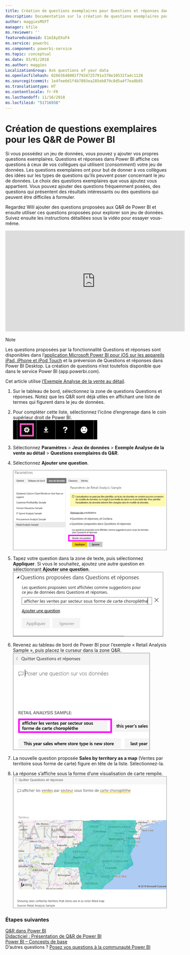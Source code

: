 ```yaml
---
title: Création de questions exemplaires pour Questions et réponses dans Power BI
description: Documentation sur la création de questions exemplaires pour les Q&R de Power BI
author: maggiesMSFT
manager: kfile
ms.reviewer: ''
featuredvideoid: E1mIAyEXuF4
ms.service: powerbi
ms.component: powerbi-service
ms.topic: conceptual
ms.date: 03/01/2018
ms.author: maggies
LocalizationGroup: Ask questions of your data
ms.openlocfilehash: 02663648002f7924725791e378e10532fadc1128
ms.sourcegitcommit: 1e4fee6d1f4b7803ea285eb879c8d5a4f7ea8b85
ms.translationtype: HT
ms.contentlocale: fr-FR
ms.lasthandoff: 11/16/2018
ms.locfileid: "51716938"
---
```

# <a name="create-featured-questions-for-power-bi-qa"></a>Création de questions exemplaires pour les Q&R de Power BI
Si vous possédez un jeu de données, vous pouvez y ajouter vos propres questions exemplaires.  Questions et réponses dans Power BI affiche ces questions à ceux de vos collègues qui utilisent (*consomment*) votre jeu de données.  Les questions exemplaires ont pour but de donner à vos collègues des idées sur les types de questions qu’ils peuvent poser concernant le jeu de données. Le choix des questions exemplaires que vous ajoutez vous appartient. Vous pouvez ajouter des questions fréquemment posées, des questions qui présentent des résultats intéressants ou des questions qui peuvent être difficiles à formuler.

Regardez Will ajouter des questions proposées aux Q&R de Power BI et ensuite utiliser ces questions proposées pour explorer son jeu de données. Suivez ensuite les instructions détaillées sous la vidéo pour essayer vous-même.

<iframe width="560" height="315" src="https://www.youtube.com/embed/E1mIAyEXuF4" frameborder="0" allowfullscreen></iframe>

> [!NOTE]
> Les questions proposées par la fonctionnalité Questions et réponses sont disponibles dans l’[application Microsoft Power BI pour iOS sur les appareils iPad, iPhone et iPod Touch](consumer/mobile/mobile-apps-ios-qna.md) et la préversion de Questions et réponses dans Power BI Desktop. La création de questions n’est toutefois disponible que dans le service Power BI (app.powerbi.com).
> 

Cet article utilise [l’Exemple Analyse de la vente au détail](sample-datasets.md).

1. Sur le tableau de bord, sélectionnez la zone de questions Questions et réponses.   Notez que les Q&R sont déjà utiles en affichant une liste de termes qui figurent dans le jeu de données.
2. Pour compléter cette liste, sélectionnez l’icône d’engrenage dans le coin supérieur droit de Power BI.  
   ![icône d’engrenage](media/service-q-and-a-create-featured-questions/pbi_gearicon2.jpg)
3. Sélectionnez **Paramètres** &gt; **Jeux de données** &gt; **Exemple Analyse de la vente au détail** &gt; **Questions exemplaires ds Q&R**.  
4. Sélectionnez **Ajouter une question**.
   
   ![menu Paramètres](media/service-q-and-a-create-featured-questions/power-bi-settings.png)
5. Tapez votre question dans la zone de texte, puis sélectionnez **Appliquer**.   Si vous le souhaitez, ajoutez une autre question en sélectionnant **Ajouter une question**.  
   ![Volet Questions proposées dans Questions et réponses](media/service-q-and-a-create-featured-questions/power-bi-type-featured-question.png)
6. Revenez au tableau de bord de Power BI pour l’exemple « Retail Analysis Sample », puis placez le curseur dans la zone Q&R.   
   ![zone Questions et réponses](media/service-q-and-a-create-featured-questions/power-bi-featured-q.png)
7. La nouvelle question proposée **Sales by territory as a map** (Ventes par territoire sous forme de carte) figure en tête de la liste. Sélectionnez-la.  
8. La réponse s’affiche sous la forme d’une visualisation de carte remplie.  
   ![Visualisation de la carte](media/service-q-and-a-create-featured-questions/power-bi-filled-map.png)

### <a name="next-steps"></a>Étapes suivantes
[Q&R dans Power BI](consumer/end-user-q-and-a.md)  
[Didacticiel : Présentation de Q&R de Power BI](power-bi-visualization-introduction-to-q-and-a.md)  
[Power BI – Concepts de base](consumer/end-user-basic-concepts.md)  
D’autres questions ? [Posez vos questions à la communauté Power BI](http://community.powerbi.com/)

